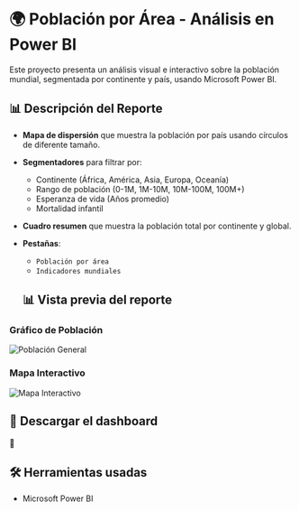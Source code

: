 # 🌍 Población por Área - Análisis en Power BI

Este proyecto presenta un análisis visual e interactivo sobre la población mundial, segmentada por continente y país, usando Microsoft Power BI.

## 📊 Descripción del Reporte

- **Mapa de dispersión** que muestra la población por país usando círculos de diferente tamaño.
- **Segmentadores** para filtrar por:
  - Continente (África, América, Asia, Europa, Oceanía)
  - Rango de población (0-1M, 1M-10M, 10M-100M, 100M+)
  - Esperanza de vida (Años promedio)
  - Mortalidad infantil
    
- **Cuadro resumen** que muestra la población total por continente y global.
- **Pestañas**:
  - `Población por área`
  - `Indicadores mundiales`

  ## 📊 Vista previa del reporte

### Gráfico de Población
![Población General](imagenes/poblacion_general.png)

### Mapa Interactivo
![Mapa Interactivo](imagenes/mapa_interactivo.png)



## 🚀 Descargar el dashboard

🔗 

## 🛠️ Herramientas usadas

- Microsoft Power BI
